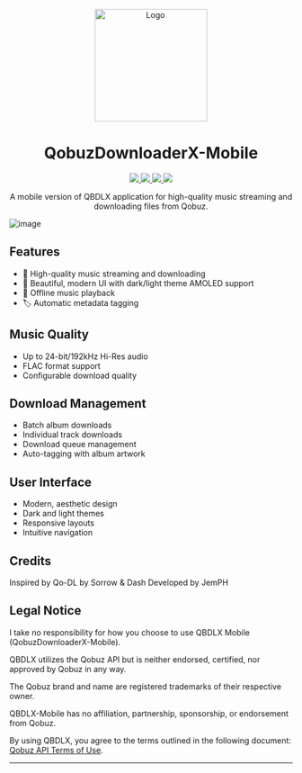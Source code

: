 <p align="center">
  <img src="https://raw.githubusercontent.com/JemPH/QobuzDownloaderX-Mobile/refs/heads/main/assets/qbdlx-mobile-logo.png" alt="Logo" width="200" height="200"/>
</p>

<h1 align="center">QobuzDownloaderX-Mobile</h1>
<p align="center">
  <a href="https://t.me/JemPH/"> 
    <img
      src="https://img.shields.io/badge/TELEGRAM-blue.svg?style=for-the-badge&logo=telegram&logoColor=white&labelColor=000000&logoWidth=20">
  </a>
  <a href="https://github.com/JemPH"> 
    <img
      src="https://img.shields.io/badge/GITHUB-grey.svg?style=for-the-badge&logo=github&logoColor=white&labelColor=000000&logoWidth=20">
   </a>
  <a href="https://phcorner.net/members/jemph.1522390/"> 
    <img
      src="https://img.shields.io/badge/PH-PHCORNER-red.svg?style=for-the-badge&logo=&logoColor=white&labelColor=000000&logoWidth=20">
  </a>
  <a href="https://buymeacoffee.com/jemph"> 
    <img
      src="https://img.shields.io/badge/BUYMEACOFFEE-yellow.svg?style=for-the-badge&logo=buymeacoffee&logoColor=white&labelColor=000000&logoWidth=20">
  </a>
</p>

<p align="center">
  A mobile version of QBDLX application for high-quality music streaming and downloading files from Qobuz.
</p>
<p align="left">
  <img src="https://raw.githubusercontent.com/JemPH/QobuzDownloaderX-Mobile/refs/heads/main/assets/preview.png" alt="image"/>
</p>

## Features

- 🎵 High-quality music streaming and downloading
- 🎨 Beautiful, modern UI with dark/light theme AMOLED support
- 💾 Offline music playback
- 🏷️ Automatic metadata tagging

## Music Quality
- Up to 24-bit/192kHz Hi-Res audio
- FLAC format support
- Configurable download quality

## Download Management
- Batch album downloads
- Individual track downloads
- Download queue management
- Auto-tagging with album artwork

## User Interface
- Modern, aesthetic design
- Dark and light themes
- Responsive layouts
- Intuitive navigation

## Credits
Inspired by Qo-DL by Sorrow & Dash
Developed by JemPH

## Legal Notice
I take no responsibility for how you choose to use QBDLX Mobile (QobuzDownloaderX-Mobile).

QBDLX utilizes the Qobuz API but is neither endorsed, certified, nor approved by Qobuz in any way.

The Qobuz brand and name are registered trademarks of their respective owner.

QBDLX-Mobile has no affiliation, partnership, sponsorship, or endorsement from Qobuz.

By using QBDLX, you agree to the terms outlined in the following document: [Qobuz API Terms of Use](http://static.qobuz.com/apps/api/QobuzAPI-TermsofUse.pdf).

---




